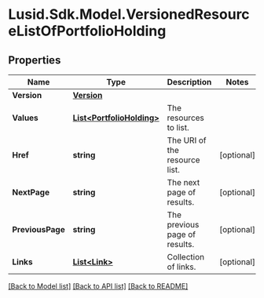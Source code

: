 # Lusid.Sdk.Model.VersionedResourceListOfPortfolioHolding

## Properties

Name | Type | Description | Notes
------------ | ------------- | ------------- | -------------
**Version** | [**Version**](Version.md) |  | 
**Values** | [**List&lt;PortfolioHolding&gt;**](PortfolioHolding.md) | The resources to list. | 
**Href** | **string** | The URI of the resource list. | [optional] 
**NextPage** | **string** | The next page of results. | [optional] 
**PreviousPage** | **string** | The previous page of results. | [optional] 
**Links** | [**List&lt;Link&gt;**](Link.md) | Collection of links. | [optional] 

[[Back to Model list]](../README.md#documentation-for-models) [[Back to API list]](../README.md#documentation-for-api-endpoints) [[Back to README]](../README.md)

